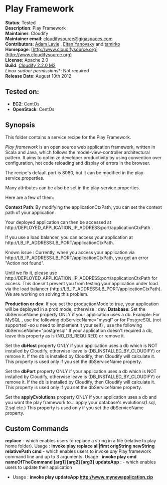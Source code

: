 # Play Framework 

**Status**: Tested  
**Description**:  Play Framework   
**Maintainer**:       Cloudify  
**Maintainer email**: cloudifysource@gigaspaces.com  
**Contributors**:  [Adam Lavie](https://github.com/adaml) , [Eitan Yanovsky](https://github.com/eitany) and [tamirko](https://github.com/tamirko)  
**Homepage**:   [http://www.cloudifysource.org](http://www.cloudifysource.org)  
**License**:      Apache 2.0   
**Build**:  [Cloudify 2.2.0 M2](http://repository.cloudifysource.org/org/cloudifysource/2.2.0/gigaspaces-cloudify-2.2.0-m2-b2491.zip)   
**Linux* sudoer permissions**:	Not required    
**Release Date**: August 10th 2012  


Tested on:
--------

* <strong>EC2</strong>: CentOs 
* <strong>OpenStack</strong>: CentOs 


Synopsis
--------

This folder contains a service recipe for the Play Framework.

*Play framework* is an open source web application framework, written in Scala and Java, which follows the model-view-controller architectural pattern. 
It aims to optimize developer productivity by using convention over configuration, hot code reloading and display of errors in the browser.

The recipe's default port is 8080, but it can be modified in the play-service.properties.


Many attributes can be also be set in the play-service.properties.

Here are a few of them:

**Context Path**: By modifying the applicationCtxPath, you can set the context path of your application.

Your deployed application can then be accessed at http://DEPLOYED_APPLICATION_IP_ADDRESS:port/applicationCtxPath .

If you use a load balancer, you can access your application at http://LB_IP_ADDRESS:LB_PORT/applicationCtxPath.

Known issue : Currently, when you access your application via http://LB_IP_ADDRESS:LB_PORT/applicationCtxPath, you get an error "Action not found". 

Until we fix it, please use http://DEPLOYED_APPLICATION_IP_ADDRESS:port/applicationCtxPath for access. 
This doesn't prevent you from testing your application under load via the load balancer (http://LB_IP_ADDRESS:LB_PORT/applicationCtxPath).
We are working on solving this problem.

**Production or dev**: If you set the productionMode to true, your application will be deployed in a prod mode, otherwise : dev. 
**Database**: 
Set the dbServiceName property ONLY if your application uses a db.
   Example:
     For MySQL , use the following
    dbServiceName="mysql"
	 or for PostgreSQL (not supported -so u need to implement it your self) , use the following
    dbServiceName="postgresql"
   If your application doesn't required a db, leave this property as is (NO_DB_REQUIRED) or remove it.

Set the **dbHost** property ONLY if your application uses a db which is NOT installed by Cloudify, 
   otherwise leave is (DB_INSTALLED_BY_CLOUDIFY) or remove it.
   If the db is installed by Cloudify, then Cloudify will calculate it.
   This property is used only if you set the dbServiceName property.

Set the **dbPort** property ONLY if your application uses a db which is NOT installed by Cloudify, 
   otherwise leave is (DB_INSTALLED_BY_CLOUDIFY) or remove it.
   If the db is installed by Cloudify, then Cloudify will calculate it.
   This property is used only if you set the dbServiceName property.

Set the **applyEvolutions** property ONLY if your application uses a db and you want the play framework to... apply your database's evolutions(1.sql, 2.sql etc.)
   This property is used only if you set the dbServiceName property.




## Custom Commands 

**replace** - which enables users to replace a string in a file (relative to play home folder).
Usage : <strong>invoke play replace all|first origString newString relativePath</strong> 
**cmd** - which enables users to invoke *any* Play framework command line and up to 3 arguments. 
Usage : <strong>invoke play cmd nameOfTheCommand [arg1] [arg2] [arg3]</strong> 
**updateApp** : - which enables users to update their application
 - Usage : <strong>invoke play updateApp http://www.mynewapplication.zip</strong> 


	